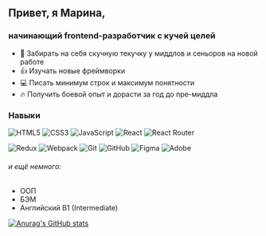 ## Привет, я Марина,
### начинающий frontend-разработчик с кучей целей

+ 🤝 Забирать на себя скучную текучку у миддлов и сеньоров на новой работе
+ 👍 Изучать новые фреймворки
+ 💻 Писать минимум строк и максимум понятности
+ 🔥 Получить боевой опыт и дорасти за год до пре-миддла

### Навыки
![HTML5](https://img.shields.io/badge/html5-%23E34F26.svg?style=for-the-badge&logo=html5&logoColor=white) ![CSS3](https://img.shields.io/badge/css3-%231572B6.svg?style=for-the-badge&logo=css3&logoColor=white) ![JavaScript](https://img.shields.io/badge/javascript-%23323330.svg?style=for-the-badge&logo=javascript&logoColor=%23F7DF1E) ![React](https://img.shields.io/badge/react-%2320232a.svg?style=for-the-badge&logo=react&logoColor=%2361DAFB) ![React Router](https://img.shields.io/badge/React_Router-CA4245?style=for-the-badge&logo=react-router&logoColor=white) 

![Redux](https://img.shields.io/badge/redux-%23593d88.svg?style=for-the-badge&logo=redux&logoColor=white) ![Webpack](https://img.shields.io/badge/webpack-%238DD6F9.svg?style=for-the-badge&logo=webpack&logoColor=black) ![Git](https://img.shields.io/badge/git-%23F05033.svg?style=for-the-badge&logo=git&logoColor=white) ![GitHub](https://img.shields.io/badge/github-%23121011.svg?style=for-the-badge&logo=github&logoColor=white) ![Figma](https://img.shields.io/badge/figma-%23F24E1E.svg?style=for-the-badge&logo=figma&logoColor=white) ![Adobe](https://img.shields.io/badge/adobe-%23FF0000.svg?style=for-the-badge&logo=adobe&logoColor=white)

###### и ещё немного:
+ ООП
+ БЭМ
+ Английский B1 (Intermediate)

[![Anurag's GitHub stats](https://github-readme-stats.vercel.app/api?username=BalMarina)](https://github.com/BalMarina/github-readme-stats)
